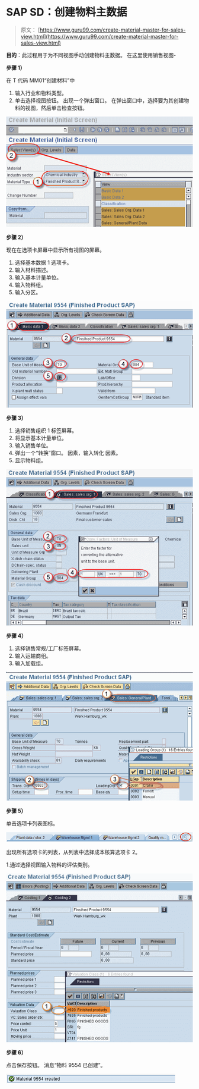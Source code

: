 # SAP SD：创建物料主数据

> 原文： [https://www.guru99.com/create-material-master-for-sales-view.html](https://www.guru99.com/create-material-master-for-sales-view.html)

**目的**：此过程用于为不同视图手动创建物料主数据。 在这里使用销售视图-

**步骤 1）**

在 T 代码 MM01“创建材料”中

1.  输入行业和物料类型。
2.  单击选择视图按钮。 出现一个弹出窗口。 在弹出窗口中，选择要为其创建物料的视图，然后单击检查按钮。

[![](img/990b243f42282af7891bb09bd9363a4e.png)](/images/sap/2012/10/1a1.png)

**步骤 2）**

现在在选项卡屏幕中显示所有视图的屏幕。

1.  选择基本数据 1 选项卡。
2.  输入材料描述。
3.  输入基本计量单位。
4.  输入物料组。
5.  输入分区。

[![](img/565e47636da424d8dcf0871176f40e86.png)](/images/sap/2012/10/2.png)

**步骤 3）**

1.  选择销售组织 1 标签屏幕。
2.  将显示基本计量单位。
3.  输入销售单位。
4.  弹出一个“转换”窗口。 因素，输入转化 因素。
5.  显示物料组。

[![](img/b479fa81171daae6709d39f5e53d4a33.png)](/images/sap/2012/10/31.png)

**步骤 4）**

1.  选择销售常规/工厂标签屏幕。
2.  输入运输商组。
3.  输入加载组。

[![](img/c79fa80de4eef5e4b86b00b40de2008e.png)](/images/sap/2012/10/4.png)

**步骤 5）**

单击选项卡列表图标。

[![](img/1530a75208a7d27437a580d86c60060c.png)](/images/sap/2012/10/tab.png)

出现所有选项卡的列表，从列表中选择成本核算选项卡 2。

1.通过选择视图输入物料的评估类别。

[![](img/1afba44867299b2d76601d469c682e4b.png)](/images/sap/2012/10/6.png)

**步骤 6）**

点击保存按钮。 消息“物料 9554 已创建”。

[![](img/1f3487ccd45b29d194f4fe363e19104c.png)](/images/sap/2012/10/7.png)